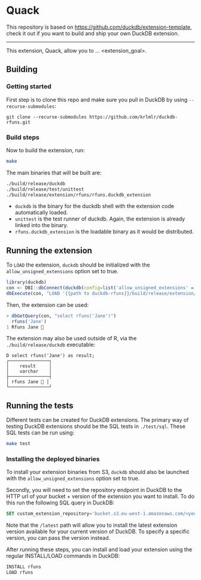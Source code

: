 # Quack

This repository is based on https://github.com/duckdb/extension-template, check it out if you want to build and ship your own DuckDB extension.

---

This extension, Quack, allow you to ... <extension_goal>.

## Building

### Getting started

First step is to clone this repo and make sure you pull in 
DuckDB by using `--recurse-submodules`: 

```shell
git clone --recurse-submodules https://github.com/krlmlr/duckdb-rfuns.git
```

### Build steps
Now to build the extension, run:
```sh
make
```
The main binaries that will be built are:
```sh
./build/release/duckdb
./build/release/test/unittest
./build/release/extension/rfuns/rfuns.duckdb_extension
```
- `duckdb` is the binary for the duckdb shell with the extension code automatically loaded.
- `unittest` is the test runner of duckdb. Again, the extension is already linked into the binary.
- `rfuns.duckdb_extension` is the loadable binary as it would be distributed.

## Running the extension

To `LOAD` the extension, `duckdb` should be initialized with the `allow_unsigned_extensions` option set to true. 

```r
library(duckdb)
con <- DBI::dbConnect(duckdb(config=list('allow_unsigned_extensions' = 'true')))
dbExecute(con, "LOAD '{{path to duckdb-rfuns}}/build/release/extension/rfuns/rfuns.duckdb_extension'")
```

Then, the extension can be used: 

```r
> dbGetQuery(con, "select rfuns('Jane')")
  rfuns('Jane')
1 Rfuns Jane 🐥
```

The extension may also be used outside of R, via the `./build/release/duckdb` executable: 

```
D select rfuns('Jane') as result;
┌───────────────┐
│    result     │
│    varchar    │
├───────────────┤
│ rfuns Jane 🐥 │
└───────────────┘
```

## Running the tests

Different tests can be created for DuckDB extensions. The primary way of testing DuckDB extensions should be the SQL tests in `./test/sql`. These SQL tests can be run using:

```sh
make test
```

### Installing the deployed binaries

To install your extension binaries from S3, `duckdb` should also be launched with the `allow_unsigned_extensions` option set to true.

Secondly, you will need to set the repository endpoint in DuckDB to the HTTP url of your bucket + version of the extension
you want to install. To do this run the following SQL query in DuckDB:

```sql
SET custom_extension_repository='bucket.s3.eu-west-1.amazonaws.com/<your_extension_name>/latest';
```

Note that the `/latest` path will allow you to install the latest extension version available for your current version of
DuckDB. To specify a specific version, you can pass the version instead.

After running these steps, you can install and load your extension using the regular INSTALL/LOAD commands in DuckDB:

```sql
INSTALL rfuns
LOAD rfuns
```
